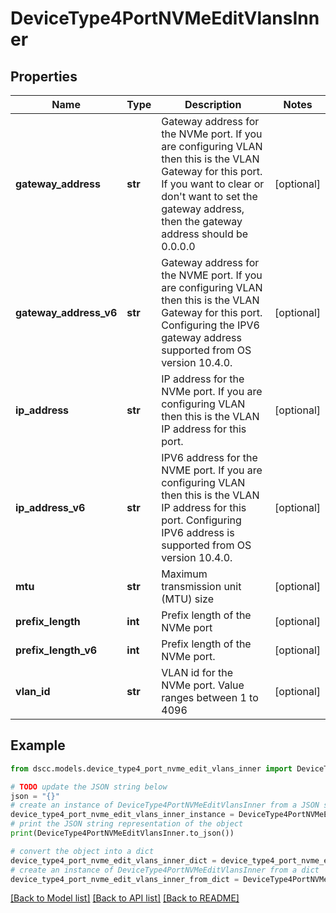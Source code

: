 # DeviceType4PortNVMeEditVlansInner


## Properties

Name | Type | Description | Notes
------------ | ------------- | ------------- | -------------
**gateway_address** | **str** | Gateway address for the NVMe port. If you are configuring VLAN then this is the VLAN Gateway for this port. If you want to clear or don&#39;t want to set the gateway address, then the gateway address should be 0.0.0.0 | [optional] 
**gateway_address_v6** | **str** | Gateway address for the NVME port. If you are configuring VLAN then this is the VLAN Gateway for this port. Configuring the IPV6 gateway address supported from OS version 10.4.0. | [optional] 
**ip_address** | **str** | IP address for the NVMe port. If you are configuring VLAN then this is the VLAN IP address for this port. | [optional] 
**ip_address_v6** | **str** | IPV6 address for the NVME port. If you are configuring VLAN then this is the VLAN IP address for this port. Configuring IPV6 address is supported from OS version 10.4.0. | [optional] 
**mtu** | **str** | Maximum transmission unit (MTU) size | [optional] 
**prefix_length** | **int** | Prefix length of the NVMe port | [optional] 
**prefix_length_v6** | **int** | Prefix length of the NVMe port. | [optional] 
**vlan_id** | **str** | VLAN id for the NVMe port. Value ranges between 1 to 4096 | [optional] 

## Example

```python
from dscc.models.device_type4_port_nvme_edit_vlans_inner import DeviceType4PortNVMeEditVlansInner

# TODO update the JSON string below
json = "{}"
# create an instance of DeviceType4PortNVMeEditVlansInner from a JSON string
device_type4_port_nvme_edit_vlans_inner_instance = DeviceType4PortNVMeEditVlansInner.from_json(json)
# print the JSON string representation of the object
print(DeviceType4PortNVMeEditVlansInner.to_json())

# convert the object into a dict
device_type4_port_nvme_edit_vlans_inner_dict = device_type4_port_nvme_edit_vlans_inner_instance.to_dict()
# create an instance of DeviceType4PortNVMeEditVlansInner from a dict
device_type4_port_nvme_edit_vlans_inner_from_dict = DeviceType4PortNVMeEditVlansInner.from_dict(device_type4_port_nvme_edit_vlans_inner_dict)
```
[[Back to Model list]](../README.md#documentation-for-models) [[Back to API list]](../README.md#documentation-for-api-endpoints) [[Back to README]](../README.md)


